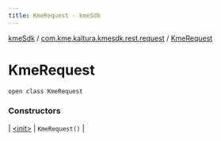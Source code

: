 ```yaml
---
title: KmeRequest - kmeSdk
---
```


[kmeSdk](../../index.html) / [com.kme.kaltura.kmesdk.rest.request](../index.html) / [KmeRequest](./index.html)

# KmeRequest

`open class KmeRequest`

### Constructors

| [&lt;init&gt;](-init-.html) | `KmeRequest()` |

